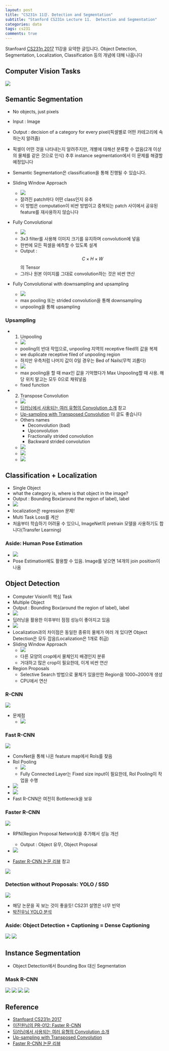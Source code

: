 ```yaml
---
layout: post
title: "CS231n 11강. Detection and Segmentation"
subtitle: "Stanford CS231n Lecture 11.  Detection and Segmentation"
categories: data
tags: cs231
comments: true
---
```

Stanfoard [CS231n 2017](https://www.youtube.com/watch?v=vT1JzLTH4G4&list=PL3FW7Lu3i5JvHM8ljYj-zLfQRF3EO8sYv&index=0) 11강을 요약한 글입니다. Object Detection, Segmentation, Localization, Classification 등의 개념에 대해 나옵니다

## Computer Vision Tasks
<img src="https://www.dropbox.com/s/4i6bkbxgrczmoa4/%EC%8A%A4%ED%81%AC%EB%A6%B0%EC%83%B7%202018-05-30%2017.48.38.png?raw=1">

## Semantic Segmentation
- No objects, just pixels
- Input : Image
- Output : decision of a category for every pixel(픽셀별로 어떤 카테고리에 속하는지 알려줌)
- 픽셀이 어떤 것을 나타내는지 알려주지만, 개별에 대해선 분류할 수 없음(2개 이상의 물체를 같은 것으로 인식) 추후 instance segmentation에서 이 문제를 해결할 예정입니다
- Semantic Segmentation은 classification을 통해 진행될 수 있습니다. 
- Sliding Window Approach
	- <img src="https://www.dropbox.com/s/8anxhez11qxfhph/%EC%8A%A4%ED%81%AC%EB%A6%B0%EC%83%B7%202018-05-30%2019.16.39.png?raw=1">
	- 잘려진 patch마다 어떤 class인지 유추
	- 이 방법은 computation이 비싼 방법이고 중복되는 patch 사이에서 공유된 feature를 재사용하지 않습니다

- Fully Convolutional
	- <img src="https://www.dropbox.com/s/77k01d9nwg3zb0e/%EC%8A%A4%ED%81%AC%EB%A6%B0%EC%83%B7%202018-05-30%2019.48.35.png?raw=1"> 
	- 3x3 filter를 사용해 이미지 크기를 유지하며 convolution에 넣음
	- 한번에 모든 픽셀을 예측할 수 있도록 설계
	- Output : $$C \times H \times W$$의 Tensor
	- 그러나 원본 이미지를 그대로 convolution하는 것은 비싼 연산
- Fully Convolutional with downsampling and upsampling
	- <img src="https://www.dropbox.com/s/1skukn7fhm3vo15/%EC%8A%A4%ED%81%AC%EB%A6%B0%EC%83%B7%202018-05-30%2019.51.43.png?raw=1">
	- max pooling 또는 strided convolution을 통해 downsampling
	- unpooling을 통해 upsampling

### Upsampling
- 1) Unpooling 
	- <img src="https://www.dropbox.com/s/221p7tcs63yx13z/%EC%8A%A4%ED%81%AC%EB%A6%B0%EC%83%B7%202018-05-30%2020.02.38.png?raw=1"> 
	- pooling의 반대 작업으로, unpooling 지역의 receptive filed의 값을 복제
	- we duplicate receptive filed of unpooling region 
	- 하지만 우측처럼 나머지 값이 0일 경우는 Bed of Nails(무척 괴롭다)
	- <img src="https://www.dropbox.com/s/zalecyet3u20mlt/%EC%8A%A4%ED%81%AC%EB%A6%B0%EC%83%B7%202018-05-30%2020.05.42.png?raw=1">
	- max pooling을 할 때 max인 값을 기억했다가 Max Unpooling할 때 사용. 해당 위치 말고는 모두 0으로 채워넣음
	- fixed function
- 2) Transpose Convolution
	- <img src="https://www.dropbox.com/s/xmngk1icaeewfn5/%EC%8A%A4%ED%81%AC%EB%A6%B0%EC%83%B7%202018-05-30%2020.44.12.png?raw=1"> 
	- [딥러닝에서 사용되는 여러 유형의 Convolution 소개](https://zzsza.github.io/data/2018/02/23/introduction-convolution/) 참고
	- [Up-sampling with Transposed Convolution](https://towardsdatascience.com/up-sampling-with-transposed-convolution-9ae4f2df52d0) 이 글도 좋습니다 
	- Others names
		- Deconvolution (bad)
		- Upconvolution
		- Fractionally strided convolution
		- Backward strided convolution  
	- <img src="https://www.dropbox.com/s/cqctzx5cvltcij4/%EC%8A%A4%ED%81%AC%EB%A6%B0%EC%83%B7%202018-05-30%2020.49.58.png?raw=1">
	- <img src="https://www.dropbox.com/s/arpn3e0mv30hu3x/%EC%8A%A4%ED%81%AC%EB%A6%B0%EC%83%B7%202018-05-30%2020.50.13.png?raw=1">
	- <img src="https://www.dropbox.com/s/1k0cadcrwnyd6gs/%EC%8A%A4%ED%81%AC%EB%A6%B0%EC%83%B7%202018-05-30%2020.50.28.png?raw=1">
	
## Classification + Localization
- Single Object
- what the category is, where is that object in the image?
- Output : Bounding Box(around the region of label), label
- <img src="https://www.dropbox.com/s/z00qe7byrx5mfl7/%EC%8A%A4%ED%81%AC%EB%A6%B0%EC%83%B7%202018-05-30%2021.08.26.png?raw=1">
- localization은 regression 문제!
- Multi Task Loss를 계산
- 처음부터 학습하기 어려울 수 있으니, ImageNet의 pretrain 모델을 사용하기도 합니다(Transfer Learning)

### Aside: Human Pose Estimation
- <img src="https://www.dropbox.com/s/abkhej73sbr81ln/%EC%8A%A4%ED%81%AC%EB%A6%B0%EC%83%B7%202018-05-30%2021.19.22.png?raw=1">
- Pose Estimation에도 활용할 수 있음. Image를 넣으면 14개의 join position이 나옴


## Object Detection
- Computer Vision의 핵심 Task
- Multiple Object
- Output : Bounding Box(around the region of label), label
- <img src="https://www.dropbox.com/s/4haq3yi3kofs97h/%EC%8A%A4%ED%81%AC%EB%A6%B0%EC%83%B7%202018-05-30%2021.32.09.png?raw=1">
- 딥러닝을 활용한 이후부터 점점 성능이 좋아지고 있음
- <img src="https://www.dropbox.com/s/rkvak3iygc2x1mi/%EC%8A%A4%ED%81%AC%EB%A6%B0%EC%83%B7%202018-05-30%2021.30.40.png?raw=1">
- Localization과의 차이점은 동일한 종류의 물체가 여러 개 있다면 Object Detection은 모두 잡음(Localization은 1개로 취급)
- Sliding Window Approach
	- <img src="https://www.dropbox.com/s/0yutw6hzkoi73lr/%EC%8A%A4%ED%81%AC%EB%A6%B0%EC%83%B7%202018-05-30%2021.35.08.png?raw=1"> 
	- 다른 모양의 crop에서 물체인지 배경인지 분류
	- 거대하고 많은 crop이 필요한데, 이게 비싼 연산
- Region Proposals
	- Selective Search 방법으로 물체가 있을만한 Region을 1000~2000개 생성
	- CPU에서 연산 

### R-CNN
<img src="https://www.dropbox.com/s/15q9t3gob3uh5mk/%EC%8A%A4%ED%81%AC%EB%A6%B0%EC%83%B7%202018-05-30%2021.38.34.png?raw=1">

- 문제점
	- <img src="https://www.dropbox.com/s/xbi5yfdxzdd6vep/%EC%8A%A4%ED%81%AC%EB%A6%B0%EC%83%B7%202018-05-30%2021.38.53.png?raw=1">	
	
### Fast R-CNN
<img src="https://www.dropbox.com/s/s06dn3m0kkva9yv/%EC%8A%A4%ED%81%AC%EB%A6%B0%EC%83%B7%202018-05-30%2021.45.02.png?raw=1">

- ConvNet을 통해 나온 feature map에서 RoIs를 찾음
- RoI Pooling
	- <img src="https://www.dropbox.com/s/4rgyul9b1hhufb4/%EC%8A%A4%ED%81%AC%EB%A6%B0%EC%83%B7%202018-05-30%2021.46.55.png?raw=1">
	- Fully Connected Layer는 Fixed size input이 필요한데, RoI Pooling이 작업을 수행 
- <img src="https://www.dropbox.com/s/hkfp6hqroxnpa75/%EC%8A%A4%ED%81%AC%EB%A6%B0%EC%83%B7%202018-05-30%2021.49.53.png?raw=1">
- <img src="https://www.dropbox.com/s/40whvs6gkf6nc72/%EC%8A%A4%ED%81%AC%EB%A6%B0%EC%83%B7%202018-05-30%2021.50.55.png?raw=1">
- Fast R-CNN은 여전히 Bottleneck을 보유


### Faster R-CNN
<img src="https://www.dropbox.com/s/pltqmq00jhhxyg9/%EC%8A%A4%ED%81%AC%EB%A6%B0%EC%83%B7%202018-05-30%2021.51.26.png?raw=1">

- RPN(Region Proposal Network)을 추가해서 성능 개선	
	- Output : Object 유무, Object Proposal
- <img src="https://www.dropbox.com/s/kz6ymlidnuuiwca/%EC%8A%A4%ED%81%AC%EB%A6%B0%EC%83%B7%202018-05-30%2022.00.29.png?raw=1">

- [Faster R-CNN 논문 리뷰](https://zzsza.github.io/data/2018/05/09/Faster-RCNN-review/) 참고


<img src="https://github.com/zzsza/Deep_Learning_starting_with_the_latest_papers/raw/master/Lecture_Note/images/imagedetection011.png">



### Detection without Proposals: YOLO / SSD
<img src="https://www.dropbox.com/s/dkq9z8d36m9ctwd/%EC%8A%A4%ED%81%AC%EB%A6%B0%EC%83%B7%202018-05-30%2022.01.44.png?raw=1">

- 해당 논문을 꼭 보는 것이 좋을듯! CS231 설명은 너무 빈약
- [박진우님 YOLO 분석](https://curt-park.github.io/2017-03-26/yolo/)

### Aside: Object Detection + Captioning = Dense Captioning
<img src="https://www.dropbox.com/s/mmybjh7mgr2d62u/%EC%8A%A4%ED%81%AC%EB%A6%B0%EC%83%B7%202018-05-30%2022.08.23.png?raw=1">

<img src="https://www.dropbox.com/s/6pzj07r7dgpuivz/%EC%8A%A4%ED%81%AC%EB%A6%B0%EC%83%B7%202018-05-30%2022.08.34.png?raw=1">

## Instance Segmentation
- Object Detection에서 Bounding Box 대신 Segmentation

### Mask R-CNN
<img src="https://www.dropbox.com/s/ar2p00c0jokhelw/%EC%8A%A4%ED%81%AC%EB%A6%B0%EC%83%B7%202018-05-30%2022.17.02.png?raw=1">

<img src="https://www.dropbox.com/s/01zf2ahk9hb490b/%EC%8A%A4%ED%81%AC%EB%A6%B0%EC%83%B7%202018-05-30%2022.18.28.png?raw=1">

<img src="https://www.dropbox.com/s/9aj4hanhstjwzdp/%EC%8A%A4%ED%81%AC%EB%A6%B0%EC%83%B7%202018-05-30%2022.18.41.png?raw=1">

<img src="https://www.dropbox.com/s/y8qrrxar9cuew1x/%EC%8A%A4%ED%81%AC%EB%A6%B0%EC%83%B7%202018-05-30%2022.18.54.png?raw=1">



## Reference
- [Stanfoard CS231n 2017](https://www.youtube.com/watch?v=vT1JzLTH4G4&list=PL3FW7Lu3i5JvHM8ljYj-zLfQRF3EO8sYv&index=0)
- [이진원님의 PR-012: Faster R-CNN](https://youtu.be/kcPAGIgBGRs)
- [딥러닝에서 사용되는 여러 유형의 Convolution 소개](https://zzsza.github.io/data/2018/02/23/introduction-convolution/)
- [Up-sampling with Transposed Convolution](https://towardsdatascience.com/up-sampling-with-transposed-convolution-9ae4f2df52d0)
- [Faster R-CNN 논문 리뷰](https://zzsza.github.io/data/2018/05/09/Faster-RCNN-review/) 
